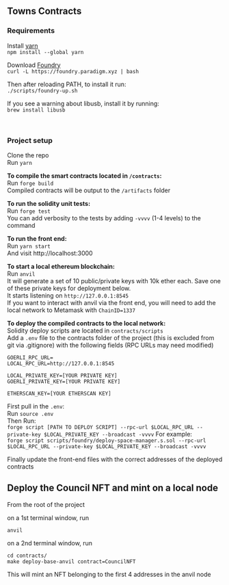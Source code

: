 <h2>Towns Contracts</h2>

<h3>Requirements</h3>

Install [yarn](https://classic.yarnpkg.com/lang/en/docs/install/#mac-stable)\
`npm install --global yarn`

Download [Foundry](https://github.com/foundry-rs/foundry)\
`curl -L https://foundry.paradigm.xyz | bash`

Then after reloading PATH, to install it run:\
`./scripts/foundry-up.sh`

If you see a warning about libusb, install it by running:\
`brew install libusb`

<br>

<h3>Project setup</h3>

Clone the repo\
Run `yarn`

<b>To compile the smart contracts located in `/contracts`:</b>\
 Run `forge build`\
 Compiled contracts will be output to the `/artifacts` folder

<b>To run the solidity unit tests:</b>\
 Run `forge test`\
 You can add verbosity to the tests by adding `-vvvv` (1-4 levels) to the command

<b>To run the front end:</b>\
 Run `yarn start`\
 And visit http://localhost:3000

<b>To start a local ethereum blockchain:</b>\
 Run `anvil`\
 It will generate a set of 10 public/private keys with 10k ether each. Save one of these private keys for deployment below.\
 It starts listening on `http://127.0.0.1:8545`\
 If you want to interact with anvil via the front end, you will need to add the local network to Metamask with `ChainID=1337`

<b>To deploy the compiled contracts to the local network:</b>\
 Solidity deploy scripts are located in `contracts/scripts`\
 Add a `.env` file to the contracts folder of the project (this is excluded from git via .gitignore) with the following fields (RPC URLs may need modified)

```
GOERLI_RPC_URL=
LOCAL_RPC_URL=http://127.0.0.1:8545

LOCAL_PRIVATE_KEY=[YOUR PRIVATE KEY]
GOERLI_PRIVATE_KEY=[YOUR PRIVATE KEY]

ETHERSCAN_KEY=[YOUR ETHERSCAN KEY]
```

First pull in the `.env`:\
 Run `source .env`\
 Then Run:\
 `forge script [PATH TO DEPLOY SCRIPT] --rpc-url $LOCAL_RPC_URL --private-key $LOCAL_PRIVATE_KEY --broadcast -vvvv`
For example: \
`forge script scripts/foundry/deploy-space-manager.s.sol --rpc-url $LOCAL_RPC_URL --private-key $LOCAL_PRIVATE_KEY --broadcast -vvvv`

Finally update the front-end files with the correct addresses of the deployed contracts

## Deploy the Council NFT and mint on a local node

From the root of the project

on a 1st terminal window, run

```
anvil
```

on a 2nd terminal window, run

```
cd contracts/
make deploy-base-anvil contract=CouncilNFT
```

This will mint an NFT belonging to the first 4 addresses in the anvil node
